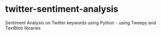 # twitter-sentiment-analysis
Sentiment Analysis on Twitter keywords using Python - using Tweepy and TextBlob libraries
